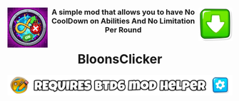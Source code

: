 <h1 align="center">
<a href="https://github.com/NoCoolDownAbilitiesAndNoLimitationPerRound/releases/latest/download/UnlimitedAbilities.dll">
    <img align="left" alt="Icon" height="90" src="icon.png">
    <img align="right" alt="Download" height="75" src="https://raw.githubusercontent.com/gurrenm3/BTD-Mod-Helper/master/BloonsTD6%20Mod%20Helper/Resources/DownloadBtn.png">
</a>

</h1>
<h3 align="center">A simple mod that allows you to have No CoolDown on Abilities And No Limitation Per Round</h3>
<h1 align="center">BloonsClicker</h1>


[![Requires BTD6 Mod Helper](https://raw.githubusercontent.com/gurrenm3/BTD-Mod-Helper/master/banner.png)](https://github.com/gurrenm3/BTD-Mod-Helper#readme)
